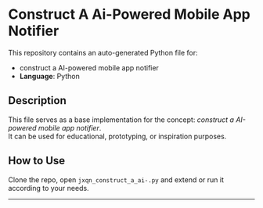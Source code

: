 # Construct A Ai-Powered Mobile App Notifier

This repository contains an auto-generated Python file for:

- construct a AI-powered mobile app notifier
- **Language**: Python

## Description

This file serves as a base implementation for the concept: *construct a AI-powered mobile app notifier*.  
It can be used for educational, prototyping, or inspiration purposes.

## How to Use

Clone the repo, open `jxqn_construct_a_ai-.py` and extend or run it according to your needs.

---


